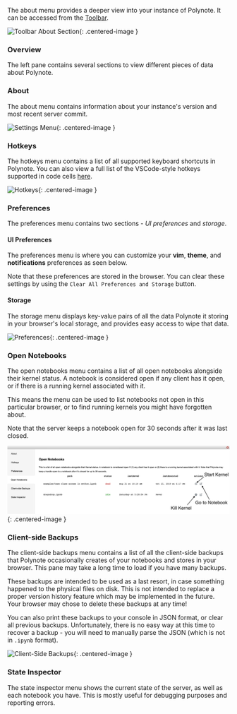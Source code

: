 The about menu provides a deeper view into your instance of Polynote. It can be accessed from the [Toolbar](toolbar.md).

![Toolbar About Section](images/toolbar-about.png){: .centered-image } 

### Overview
The left pane contains several sections to view different pieces of data about Polynote.

### About 
The about menu contains information about your instance's version and most recent server commit. 

![Settings Menu](images/about-menu.png){: .centered-image }

### Hotkeys 
The hotkeys menu contains a list of all supported keyboard shortcuts in Polynote. You can also view a full list of the 
VSCode-style hotkeys supported in code cells [here](https://code.visualstudio.com/docs/getstarted/keybindings#_basic-editing). 

![Hotkeys](images/hotkeys.png){: .centered-image }

### Preferences 
The preferences menu contains two sections - _UI preferences_ and _storage_.

#### UI Preferences 
The preferences menu is where you can customize your **vim**, **theme**, and **notifications** preferences as seen below. 

Note that these preferences are stored in the
browser. You can clear these settings by using the `Clear All Preferences and Storage` button.

#### Storage 
The storage menu displays key-value pairs of all the data Polynote it storing in your browser's local storage, 
and provides easy access to wipe that data. 

![Preferences](images/preferences.png){: .centered-image }

### Open Notebooks 
The open notebooks menu contains a list of all open notebooks alongside their kernel status. A notebook is considered open 
if any client has it open, or if there is a running kernel associated with it. 

This means the menu can be used to list notebooks not open in this particular browser, or to find running kernels you 
might have forgotten about. 

Note that the server keeps a notebook open for 30 seconds after it was last closed.  

![Open Notebooks](images/open-notebooks.png){: .centered-image }

### Client-side Backups 
The client-side backups menu contains a list of all the client-side backups that Polynote occasionally creates of your 
notebooks and stores in your browser. This pane may take a long time to load if you have many backups. 

These backups are intended to be used as a last resort, in case something happened to the physical files on disk. 
This is not intended to replace a proper version history feature which may be implemented in the future. 
Your browser may chose to delete these backups at any time!

You can also print these backups to your console in JSON format, or clear all previous backups. Unfortunately, 
there is no easy way at this time to recover a backup - you will need to manually parse the JSON (which is not in 
`.ipynb` format). 

![Client-Side Backups](images/client-side-backups.png){: .centered-image }

### State Inspector 
The state inspector menu shows the current state of the server, as well as each notebook you have. This is mostly useful 
for debugging purposes and reporting errors. 

